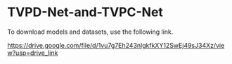 # TVPD-Net-and-TVPC-Net

To download models and datasets, use the following link.

https://drive.google.com/file/d/1vu7g7Eh243nlgkfkXY12SwEj49sJ34Xz/view?usp=drive_link
